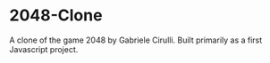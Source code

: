 # 2048-Clone

A clone of the game 2048 by Gabriele Cirulli. Built primarily as a first Javascript project.
